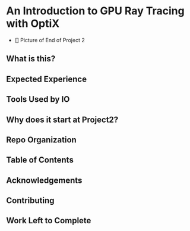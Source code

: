# An Introduction to GPU Ray Tracing with OptiX #

- [] Picture of End of Project 2

## What is this? ##

## Expected Experience ##

## Tools Used by IO ##

## Why does it start at Project2? ##

## Repo Organization ##

## Table of Contents ##

## Acknowledgements ##

## Contributing ##

## Work Left to Complete ##